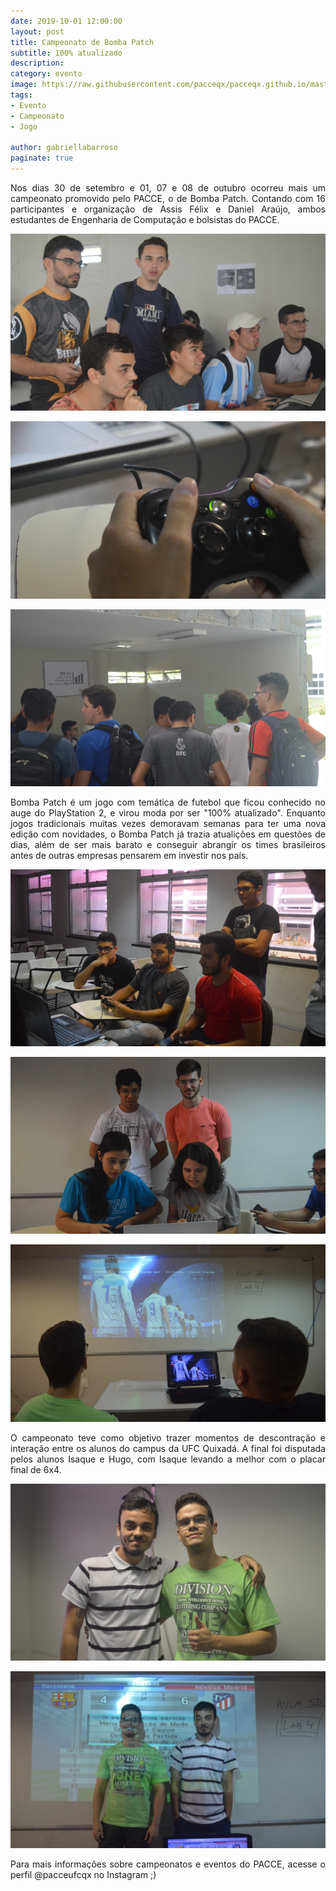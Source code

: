 ```yaml
---
date: 2019-10-01 12:00:00
layout: post
title: Campeonato de Bomba Patch
subtitle: 100% atualizado
description: 
category: evento
image: https://raw.githubusercontent.com/pacceqx/pacceqx.github.io/master/assets/pic/2019-10-01/capa.png
tags:
- Evento
- Campeonato
- Jogo

author: gabriellabarroso
paginate: true
---
```

<p style="text-align: justify">
Nos dias 30 de setembro e 01, 07 e 08 de outubro ocorreu mais um campeonato promovido pelo PACCE, o de Bomba Patch. Contando com 16 participantes e organização de Assis Félix e Daniel Araújo, ambos estudantes de Engenharia de Computação e bolsistas do PACCE.
</p>

![](https://raw.githubusercontent.com/pacceqx/pacceqx.github.io/master/assets/pic/2019-10-01/img1.png)

![](https://raw.githubusercontent.com/pacceqx/pacceqx.github.io/master/assets/pic/2019-10-01/img2.png)

![](https://raw.githubusercontent.com/pacceqx/pacceqx.github.io/master/assets/pic/2019-10-01/img3.png)

<p style="text-align: justify">
Bomba Patch é um jogo com temática de futebol que ficou conhecido no auge do PlayStation 2, e virou moda por ser "100% atualizado". Enquanto jogos tradicionais muitas vezes demoravam semanas para ter uma nova edição com novidades, o Bomba Patch já trazia atualições em questões de dias, além de ser mais barato e conseguir abrangir os times brasileiros antes de outras empresas pensarem em investir nos país. 
 </p>

![](https://raw.githubusercontent.com/pacceqx/pacceqx.github.io/master/assets/pic/2019-10-01/img4.png)

![](https://raw.githubusercontent.com/pacceqx/pacceqx.github.io/master/assets/pic/2019-10-01/img5.png)

![](https://raw.githubusercontent.com/pacceqx/pacceqx.github.io/master/assets/pic/2019-10-01/img6.png)

<p style="text-align: justify">
O campeonato teve como objetivo trazer momentos de descontração e interação entre os alunos do campus da UFC Quixadá. A final foi disputada pelos alunos Isaque e Hugo, com Isaque levando a melhor com o placar final de 6x4.
</p>

![](https://raw.githubusercontent.com/pacceqx/pacceqx.github.io/master/assets/pic/2019-10-01/img7.png)

![](https://raw.githubusercontent.com/pacceqx/pacceqx.github.io/master/assets/pic/2019-10-01/img8.png)

<p style="text-align: justify">
Para mais informações sobre campeonatos e eventos do PACCE, acesse o perfil @pacceufcqx no Instagram ;)
</p>